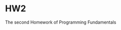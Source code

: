 # HW2

<!--
#groups
Sapienza

#languages
Python

#frames and libs

-->

The second Homework of Programming Fundamentals
